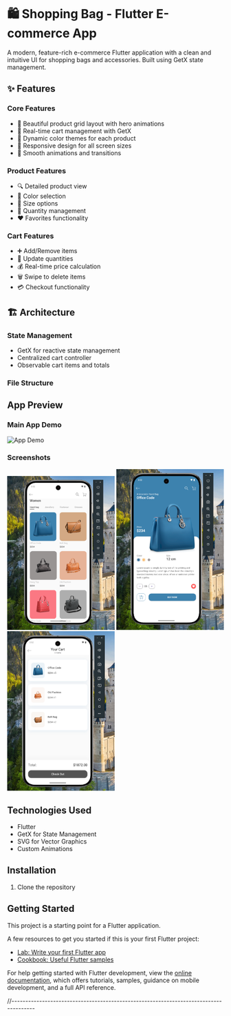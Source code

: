 # 🛍️ Shopping Bag - Flutter E-commerce App

A modern, feature-rich e-commerce Flutter application with a clean and intuitive UI for shopping bags and accessories. Built using GetX state management.

## ✨ Features

### Core Features
- 🎯 Beautiful product grid layout with hero animations
- 🛒 Real-time cart management with GetX
- 🎨 Dynamic color themes for each product
- 📱 Responsive design for all screen sizes
- 💫 Smooth animations and transitions

### Product Features
- 🔍 Detailed product view
- 🎨 Color selection
- 📏 Size options
- 🔢 Quantity management
- ❤️ Favorites functionality

### Cart Features
- ➕ Add/Remove items
- 🔄 Update quantities
- 💰 Real-time price calculation
- 🗑️ Swipe to delete items
- 💳 Checkout functionality

## 🏗️ Architecture

### State Management
- GetX for reactive state management
- Centralized cart controller
- Observable cart items and totals

### File Structure

## App Preview

### Main App Demo
![App Demo](assets/images/ShoppingBagIntro.gif)

### Screenshots
<p float="left">
  <img src="assets/icons/samples/Screenshot 2025-02-10 155216.png" width="250" />
  <img src="assets/icons/samples/Screenshot 2025-02-10 155223.png" width="250" />
  <img src="assets/icons/samples/Screenshot 2025-02-10 155229.png" width="250" />
</p>

## Technologies Used

- Flutter
- GetX for State Management
- SVG for Vector Graphics
- Custom Animations

## Installation

1. Clone the repository

## Getting Started

This project is a starting point for a Flutter application.

A few resources to get you started if this is your first Flutter project:

- [Lab: Write your first Flutter app](https://docs.flutter.dev/get-started/codelab)
- [Cookbook: Useful Flutter samples](https://docs.flutter.dev/cookbook)

For help getting started with Flutter development, view the
[online documentation](https://docs.flutter.dev/), which offers tutorials,
samples, guidance on mobile development, and a full API reference.

//--------------------------------------------------------------------------------------